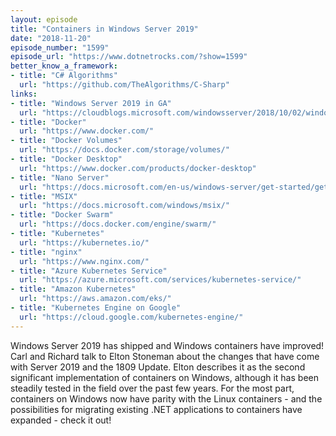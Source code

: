 ```yaml
---
layout: episode
title: "Containers in Windows Server 2019"
date: "2018-11-20"
episode_number: "1599"
episode_url: "https://www.dotnetrocks.com/?show=1599"
better_know_a_framework:
- title: "C# Algorithms"
  url: "https://github.com/TheAlgorithms/C-Sharp"
links:
- title: "Windows Server 2019 in GA"
  url: "https://cloudblogs.microsoft.com/windowsserver/2018/10/02/windows-server-2019-now-generally-available/"
- title: "Docker"
  url: "https://www.docker.com/"
- title: "Docker Volumes"
  url: "https://docs.docker.com/storage/volumes/"
- title: "Docker Desktop"
  url: "https://www.docker.com/products/docker-desktop"
- title: "Nano Server"
  url: "https://docs.microsoft.com/en-us/windows-server/get-started/getting-started-with-nano-server"
- title: "MSIX"
  url: "https://docs.microsoft.com/windows/msix/"
- title: "Docker Swarm"
  url: "https://docs.docker.com/engine/swarm/"
- title: "Kubernetes"
  url: "https://kubernetes.io/"
- title: "nginx"
  url: "https://www.nginx.com/"
- title: "Azure Kubernetes Service"
  url: "https://azure.microsoft.com/services/kubernetes-service/"
- title: "Amazon Kubernetes"
  url: "https://aws.amazon.com/eks/"
- title: "Kubernetes Engine on Google"
  url: "https://cloud.google.com/kubernetes-engine/"
---
```


Windows Server 2019 has shipped and Windows containers have improved! Carl and Richard talk to Elton Stoneman about the changes that have come with Server 2019 and the 1809 Update. Elton describes it as the second significant implementation of containers on Windows, although it has been steadily tested in the field over the past few years. For the most part, containers on Windows now have parity with the Linux containers - and the possibilities for migrating existing .NET applications to containers have expanded - check it out!
